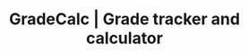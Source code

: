 ---
title: GradeCalc | Grade tracker and calculator
description: Grade Calc is a web application that allows you to manage your exam grades. Automatically calculate the grade you need to pass based on your current grades. Sign in with Google and save your notes to the cloud.
name: GradeCalc
shortName: GradeCalc
addShortcut: true
url: https://gradecalc.mauri.app
---